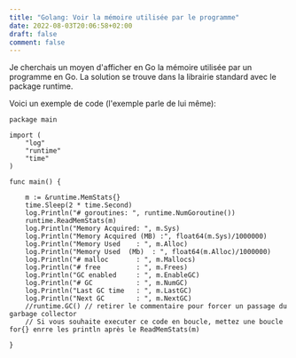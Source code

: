 ```yaml
---
title: "Golang: Voir la mémoire utilisée par le programme"
date: 2022-08-03T20:06:58+02:00
draft: false
comment: false
---
```


Je cherchais un moyen d'afficher en Go la mémoire utilisée par un programme en Go.
La solution se trouve dans la librairie standard avec le package runtime.

Voici un exemple de code (l'exemple parle de lui même):

```golang
package main

import (
	"log"
	"runtime"
	"time"
)

func main() {

	m := &runtime.MemStats{}
	time.Sleep(2 * time.Second)
	log.Println("# goroutines: ", runtime.NumGoroutine())
	runtime.ReadMemStats(m)
	log.Println("Memory Acquired: ", m.Sys)
	log.Println("Memory Acquired (MB) :", float64(m.Sys)/1000000)
	log.Println("Memory Used    : ", m.Alloc)
	log.Println("Memory Used  (Mb)  : ", float64(m.Alloc)/1000000)
	log.Println("# malloc       : ", m.Mallocs)
	log.Println("# free         : ", m.Frees)
	log.Println("GC enabled     : ", m.EnableGC)
	log.Println("# GC           : ", m.NumGC)
	log.Println("Last GC time   : ", m.LastGC)
	log.Println("Next GC        : ", m.NextGC)
	//runtime.GC() // retirer le commentaire pour forcer un passage du garbage collector
    // Si vous souhaite executer ce code en boucle, mettez une boucle for{} enrre les println après le ReadMemStats(m)

}

```
